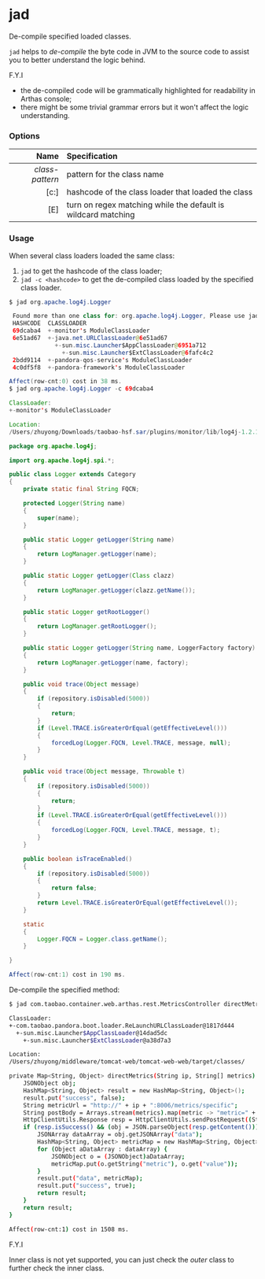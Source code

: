 jad
===

De-compile specified loaded classes.

`jad` helps to *de-compile* the byte code in JVM to the source code to assist you to better understand the logic behind.

F.Y.I
* the de-compiled code will be grammatically highlighted for readability in Arthas console;
* there might be some trivial grammar errors but it won't affect the logic understanding.

### Options

|Name|Specification|
|---:|:---|
|*class-pattern*|pattern for the class name|
|[c:]|hashcode of the class loader that loaded the class|
|[E]|turn on regex matching while the default is wildcard matching|

### Usage

When several class loaders loaded the same class:
1. `jad` to get the hashcode of the class loader;
2. `jad -c <hashcode>` to get the de-compiled class loaded by the specified class loader.

```java
$ jad org.apache.log4j.Logger

 Found more than one class for: org.apache.log4j.Logger, Please use jad -c hashcode org.apache.log4j.Logger
 HASHCODE  CLASSLOADER
 69dcaba4  +-monitor's ModuleClassLoader
 6e51ad67  +-java.net.URLClassLoader@6e51ad67
             +-sun.misc.Launcher$AppClassLoader@6951a712
               +-sun.misc.Launcher$ExtClassLoader@6fafc4c2
 2bdd9114  +-pandora-qos-service's ModuleClassLoader
 4c0df5f8  +-pandora-framework's ModuleClassLoader

Affect(row-cnt:0) cost in 38 ms.
$ jad org.apache.log4j.Logger -c 69dcaba4

ClassLoader:
+-monitor's ModuleClassLoader

Location:
/Users/zhuyong/Downloads/taobao-hsf.sar/plugins/monitor/lib/log4j-1.2.14.jar

package org.apache.log4j;

import org.apache.log4j.spi.*;

public class Logger extends Category
{
    private static final String FQCN;

    protected Logger(String name)
    {
        super(name);
    }

    public static Logger getLogger(String name)
    {
        return LogManager.getLogger(name);
    }

    public static Logger getLogger(Class clazz)
    {
        return LogManager.getLogger(clazz.getName());
    }

    public static Logger getRootLogger()
    {
        return LogManager.getRootLogger();
    }

    public static Logger getLogger(String name, LoggerFactory factory)
    {
        return LogManager.getLogger(name, factory);
    }

    public void trace(Object message)
    {
        if (repository.isDisabled(5000))
        {
            return;
        }
        if (Level.TRACE.isGreaterOrEqual(getEffectiveLevel()))
        {
            forcedLog(Logger.FQCN, Level.TRACE, message, null);
        }
    }

    public void trace(Object message, Throwable t)
    {
        if (repository.isDisabled(5000))
        {
            return;
        }
        if (Level.TRACE.isGreaterOrEqual(getEffectiveLevel()))
        {
            forcedLog(Logger.FQCN, Level.TRACE, message, t);
        }
    }

    public boolean isTraceEnabled()
    {
        if (repository.isDisabled(5000))
        {
            return false;
        }
        return Level.TRACE.isGreaterOrEqual(getEffectiveLevel());
    }

    static
    {
        Logger.FQCN = Logger.class.getName();
    }

}

Affect(row-cnt:1) cost in 190 ms.
```

De-compile the specified method:

```sh
$ jad com.taobao.container.web.arthas.rest.MetricsController directMetrics

ClassLoader:
+-com.taobao.pandora.boot.loader.ReLaunchURLClassLoader@1817d444
  +-sun.misc.Launcher$AppClassLoader@14dad5dc
    +-sun.misc.Launcher$ExtClassLoader@a38d7a3

Location:
/Users/zhuyong/middleware/tomcat-web/tomcat-web-web/target/classes/

private Map<String, Object> directMetrics(String ip, String[] metrics) {
    JSONObject obj;
    HashMap<String, Object> result = new HashMap<String, Object>();
    result.put("success", false);
    String metricUrl = "http://" + ip + ":8006/metrics/specific";
    String postBody = Arrays.stream(metrics).map(metric -> "metric=" + metric).collect(Collectors.joining("&"));
    HttpClientUtils.Response resp = HttpClientUtils.sendPostRequest((String)metricUrl, (String)postBody);
    if (resp.isSuccess() && (obj = JSON.parseObject(resp.getContent())).containsKey("success") && obj.getBoolean("success").booleanValue() && obj.containsKey("data")) {
        JSONArray dataArray = obj.getJSONArray("data");
        HashMap<String, Object> metricMap = new HashMap<String, Object>();
        for (Object aDataArray : dataArray) {
            JSONObject o = (JSONObject)aDataArray;
            metricMap.put(o.getString("metric"), o.get("value"));
        }
        result.put("data", metricMap);
        result.put("success", true);
        return result;
    }
    return result;
}

Affect(row-cnt:1) cost in 1508 ms.
```

F.Y.I

Inner class is not yet supported, you can just check the *outer* class to further check the inner class. 
